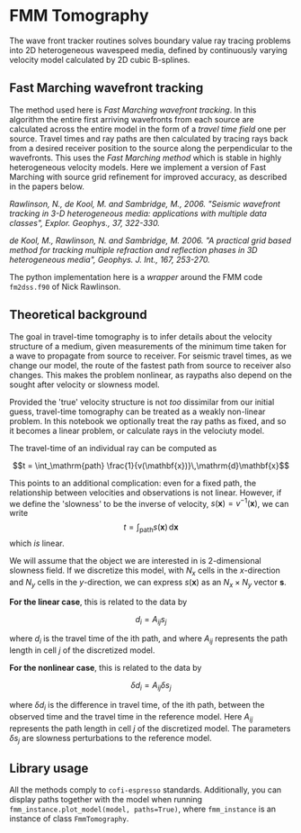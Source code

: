 # FMM Tomography

<!-- Please write anything you'd like to explain about the forward problem here -->

The wave front tracker routines solves boundary value ray tracing problems into 2D heterogeneous wavespeed media, defined by continuously varying velocity model calculated by 2D cubic B-splines.

## Fast Marching wavefront tracking
 
The method used here is *Fast Marching wavefront tracking*. In this algorithm the entire first arriving wavefronts from each source are calculated across the entire model in the form of a *travel time field* one per source. Travel times and ray paths are then calculated by tracing rays back from a desired receiver position to the source along the perpendicular to the wavefronts. This uses the *Fast Marching method* which is stable in highly heterogeneous velocity models. Here we implement a version of Fast Marching with source grid refinement for improved accuracy, as described in the papers below. 

*Rawlinson, N., de Kool, M. and Sambridge, M., 2006. "Seismic wavefront tracking in 3-D heterogeneous media: applications with multiple data classes", Explor. Geophys., 37, 322-330.*

*de Kool, M., Rawlinson, N. and Sambridge, M. 2006. "A practical grid based method for tracking multiple refraction and reflection phases in 3D heterogeneous media", Geophys. J. Int., 167, 253-270.*

The python implementation here is a *wrapper* around the FMM code `fm2dss.f90` of Nick Rawlinson.


## Theoretical background

The goal in travel-time tomography is to infer details about the velocity structure of a medium, given measurements of the minimum time taken for a wave to propagate from source to receiver. For seismic travel times, as we change our model, the route of the fastest path from source to receiver also changes. This makes the problem nonlinear, as raypaths also depend on the sought after velocity or slowness model. 

Provided the 'true' velocity structure is not *too* dissimilar from our initial guess, travel-time tomography can be treated as a weakly non-linear problem. In this notebook we optionally treat the ray paths as fixed, and so it becomes a linear problem, or calculate rays in the velociuty model.

The travel-time of an individual ray can be computed as 

$$t = \int_\mathrm{path} \frac{1}{v(\mathbf{x})}\,\mathrm{d}\mathbf{x}$$

This points to an additional complication: even for a fixed path, the relationship between velocities and observations is not linear. However, if we define the 'slowness' to be the inverse of velocity, $s(\mathbf{x}) = v^{-1}(\mathbf{x})$, we can write
$$t = \int_\mathrm{path} {s(\mathbf{x})}\,\mathrm{d}\mathbf{x}$$
which *is* linear.


We will assume that the object we are interested in is 2-dimensional slowness field. If we discretize this model, with $N_x$ cells in the $x$-direction and $N_y$ cells in the $y$-direction, we can express $s(\mathbf{x})$ as an $N_x \times N_y$ vector $\boldsymbol{s}$. 

**For the linear case**, this is related to the data by

$$d_i = A_{ij}s_j $$

where $d_i$ is the travel time of the ith path, and where $A_{ij}$ represents the path length in cell $j$ of the discretized model.

**For the nonlinear case**, this is related to the data by

$$\delta d_i = A_{ij}\delta s_j $$

where $\delta d_i$ is the difference in travel time, of the ith path, between the observed time and the travel time in the reference model. Here $A_{ij}$ represents the path length in cell $j$ of the discretized model. The parameters $\delta s_j$ are slowness perturbations to the reference model.


## Library usage

All the methods comply to `cofi-espresso` standards. Additionally, you can display 
paths together with the model when running `fmm_instance.plot_model(model, paths=True)`,
where `fmm_instance` is an instance of class `FmmTomography`.

<!-- ## Getting started

To complete this contribution, here are some ideas on what to do next:

- [ ] **Modify [README.md](README.md)**. Document anything you'd like to add for this problem
  (in this README.md file). Some recommended parts include:
   - What this test problem is about
   - What you would recommend inversion practitioners to notice
   - etc.
- [ ] **Modify [LICENCE](LICENCE)**. The default one we've used is a 2-clauss BSD licence. 
   Feel free to replace the content with a licence that suits you best.
- [ ] **Write code in [fmm_tomography.py](fmm_tomography.py) (and [\_\_init\_\_.py](__init__.py) if
   necessary)**. Some basic functions have been defined in the template - these are the
   standard interface we'd like to enforce in Espresso. You'll see
   clearly some functionalities that are required to implement and others that are
   optional.
   - If you would like to load data from files, please use our 
     [utility functions](https://cofi-espresso.readthedocs.io/en/latest/user_guide/api/generated/cofi_espresso.utils.html) 
     to get absoluate path before calling your load function.
- [ ] **Validate and build your contribution locally**. We have seperate scripts for 
   validation and packaging. Check 
   [how to test building your contribution](README.md#how-to-test-building-your-contribution-with-cofi-espresso) 
   for details.
- [ ] **Delete / comment out these initial instructions**. They are for your own reference
   so feel free to delete them or comment them out once you've finished the above
   checklist. -->

